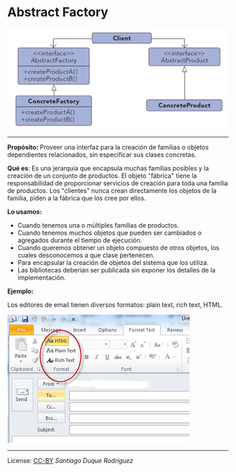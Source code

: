 ﻿# Abstract Factory #

![File](Images/file.png)

***

**Propósito:** Proveer una interfaz para la creación de familias o objetos dependientes relacionados, sin especificar sus clases concretas.

**Qué es**:
Es una jerarquía que encapsula muchas familias posibles y la creación de un conjunto de productos. 
El objeto "fábrica" tiene la responsabilidad de proporcionar servicios de creación para toda una familia de productos. 
Los "clientes" nunca crean directamente los objetos de la familia, piden a la fábrica que los cree por ellos.

**Lo usamos:**

  * Cuando tenemos una o múltiples familias de productos.
  * Cuando tenemos muchos objetos que pueden ser cambiados o agregados durante el tiempo de ejecución.
  * Cuando queremos obtener un objeto compuesto de otros objetos, los cuales desconocemos a que clase pertenecen.
  * Para encapsular la creación de objetos del sistema que los utiliza.
  * Las bibliotecas deberian ser publicada sin exponer los detalles de la implementación.


**Ejemplo:**

Los editores de email tienen diversos formatos: plain text, rich text, HTML.

![Rtf Ss4](Images/rtf-ss4.jpg)


***



License: [CC-BY](https://creativecommons.org/licenses/by/3.0/)
*Santiago Duque Rodríguez*